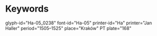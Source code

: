 # Keywords
glyph-id="Ha-05_0238"
font-id="Ha-05"
printer-id="Ha"
printer="Jan Haller"
period="1505–1525"
place="Kraków"
PT plate="168"
